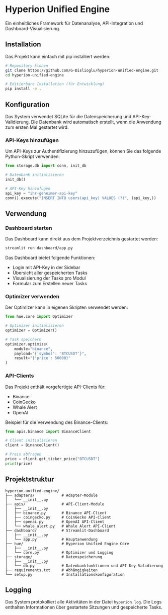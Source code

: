 # Hyperion Unified Engine

Ein einheitliches Framework für Datenanalyse, API-Integration und Dashboard-Visualisierung.

## Installation

Das Projekt kann einfach mit pip installiert werden:

```bash
# Repository klonen
git clone https://github.com/G-Dislioglu/hyperion-unified-engine.git
cd hyperion-unified-engine

# Editierbare Installation (für Entwicklung)
pip install -e .
```

## Konfiguration

Das System verwendet SQLite für die Datenspeicherung und API-Key-Validierung. Die Datenbank wird automatisch erstellt, wenn die Anwendung zum ersten Mal gestartet wird.

### API-Keys hinzufügen

Um API-Keys zur Authentifizierung hinzuzufügen, können Sie das folgende Python-Skript verwenden:

```python
from storage.db import conn, init_db

# Datenbank initialisieren
init_db()

# API-Key hinzufügen
api_key = "ihr-geheimer-api-key"
conn().execute("INSERT INTO users(api_key) VALUES (?)", (api_key,))
```

## Verwendung

### Dashboard starten

Das Dashboard kann direkt aus dem Projektverzeichnis gestartet werden:

```bash
streamlit run dashboard/app.py
```

Das Dashboard bietet folgende Funktionen:
- Login mit API-Key in der Sidebar
- Übersicht aller gespeicherten Tasks
- Visualisierung der Tasks pro Modul
- Formular zum Erstellen neuer Tasks

### Optimizer verwenden

Der Optimizer kann in eigenen Skripten verwendet werden:

```python
from hue.core import Optimizer

# Optimizer initialisieren
optimizer = Optimizer()

# Task speichern
optimizer.optimize(
    module="binance", 
    payload="{'symbol': 'BTCUSDT'}", 
    result="{'price': 50000}"
)
```

### API-Clients

Das Projekt enthält vorgefertigte API-Clients für:
- Binance
- CoinGecko
- Whale Alert
- OpenAI

Beispiel für die Verwendung des Binance-Clients:

```python
from apis.binance import BinanceClient

# Client initialisieren
client = BinanceClient()

# Preis abfragen
price = client.get_ticker_price("BTCUSDT")
print(price)
```

## Projektstruktur

```
hyperion-unified-engine/
├── adapters/            # Adapter-Module
│   └── __init__.py
├── apis/                # API-Client-Module
│   ├── __init__.py
│   ├── binance.py       # Binance API-Client
│   ├── coingecko.py     # CoinGecko API-Client
│   ├── openai.py        # OpenAI API-Client
│   └── whale_alert.py   # Whale Alert API-Client
├── dashboard/           # Streamlit-Dashboard
│   ├── __init__.py
│   └── app.py           # Hauptanwendung
├── hue/                 # Hyperion Unified Engine Core
│   ├── __init__.py
│   └── core.py          # Optimizer und Logging
├── storage/             # Datenspeicherung
│   ├── __init__.py
│   └── db.py            # Datenbankfunktionen und API-Key-Validierung
├── requirements.txt     # Abhängigkeiten
└── setup.py             # Installationskonfiguration
```

## Logging

Das System protokolliert alle Aktivitäten in der Datei `hyperion.log`. Die Logs enthalten Informationen über gestartete Sitzungen und gespeicherte Tasks.
